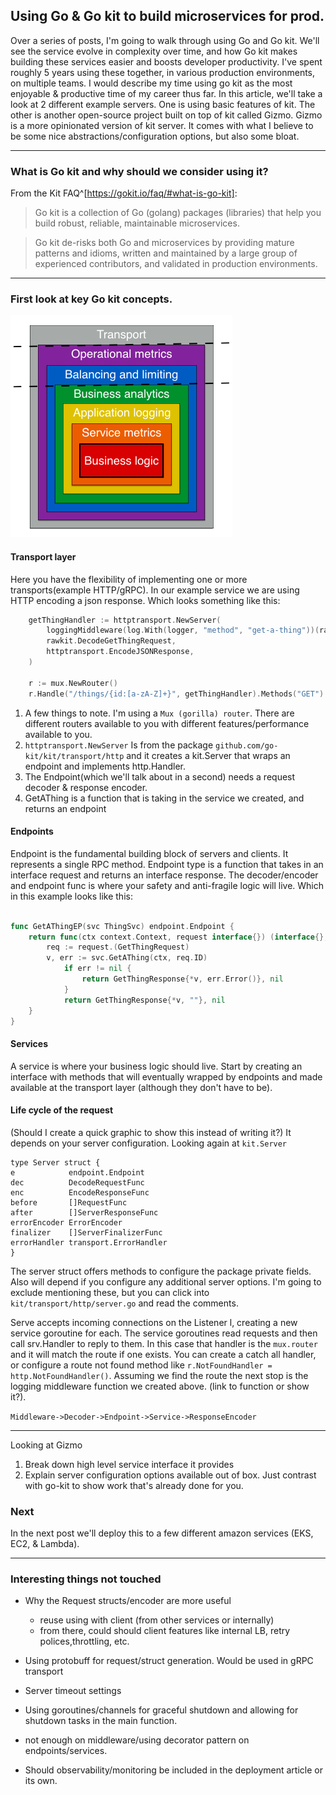 ## Using Go & Go kit to build microservices for prod.


Over a series of posts, I'm going to walk through using Go and Go kit. We'll see the service evolve in complexity over time, 
and how Go kit makes building these services easier and boosts developer productivity.  I've spent roughly 5 years using 
these together, in various production environments, on multiple teams. I would describe my time using go kit as the most 
enjoyable & productive time of my career thus far. In this article, we'll take a look at 2 different example servers. 
One is using basic features of kit. The other is another open-source project built on top of kit called Gizmo. 
Gizmo is a more opinionated version of kit server. It comes with what I believe to be some nice abstractions/configuration 
options, but also some bloat.

---
### What is Go kit and why should we consider using it?
From the Kit FAQ^[https://gokit.io/faq/#what-is-go-kit]:
> Go kit is a collection of Go (golang) packages (libraries) that help you build robust, reliable, maintainable microservices.

>Go kit de-risks both Go and microservices by providing mature patterns and idioms, written and maintained by a large
group of experienced contributors, and validated in production environments.

---
### First look at key Go kit concepts.
![](onion.png)

#### Transport layer
Here you have the flexibility of implementing one or more transports(example HTTP/gRPC). In our example service we
are using HTTP encoding a json response. Which looks something like this: 


```go
	getThingHandler := httptransport.NewServer(
		loggingMiddleware(log.With(logger, "method", "get-a-thing"))(rawkit.GetAThingEP(svc)),
		rawkit.DecodeGetThingRequest,
		httptransport.EncodeJSONResponse,
	)

	r := mux.NewRouter()
	r.Handle("/things/{id:[a-zA-Z]+}", getThingHandler).Methods("GET")
```
1. A few things to note. I'm using a `Mux (gorilla) router`. There are different routers available to you with different 
features/performance available to you.
2. `httptransport.NewServer` Is from the package `github.com/go-kit/kit/transport/http` and it creates a kit.Server 
that wraps an endpoint and implements http.Handler.
3. The Endpoint(which we'll talk about in a second) needs a request decoder & response encoder.
4. GetAThing is a function that is taking in the service we created, and returns an endpoint

#### Endpoints
Endpoint is the fundamental building block of servers and clients. It represents a single RPC method.
Endpoint type is a function that takes in an interface request and returns an interface response. The decoder/encoder
and endpoint func is where your safety and anti-fragile logic will live. 
Which in this example looks like this:
```go

func GetAThingEP(svc ThingSvc) endpoint.Endpoint {
    return func(ctx context.Context, request interface{}) (interface{}, error) {
        req := request.(GetThingRequest)
        v, err := svc.GetAThing(ctx, req.ID)
            if err != nil {
                return GetThingResponse{*v, err.Error()}, nil
            }
            return GetThingResponse{*v, ""}, nil
    }
}
```

#### Services
A service is where your business logic should live. Start by creating an interface with methods that will eventually
wrapped by endpoints and made available at the transport layer (although they don't have to be).

#### Life cycle of the request
(Should I create a quick graphic to show this instead of writing it?)
It depends on your server configuration. Looking again at `kit.Server`

```
type Server struct {
e            endpoint.Endpoint
dec          DecodeRequestFunc
enc          EncodeResponseFunc
before       []RequestFunc
after        []ServerResponseFunc
errorEncoder ErrorEncoder
finalizer    []ServerFinalizerFunc
errorHandler transport.ErrorHandler
}

```
The server struct offers methods to configure the package private fields. Also will depend if you configure any
additional server options. I'm going to exclude mentioning these, but you can click into `kit/transport/http/server.go`
and read the comments.

Serve accepts incoming connections on the Listener l, creating a new service goroutine for each. The service goroutines
read requests and then call srv.Handler to reply to them. In this case that handler is the `mux.router` and it will
match the route if one exists. You can create a catch all handler, or configure a route not found method
like `r.NotFoundHandler = http.NotFoundHandler()`. Assuming we find the route the next stop is the logging middleware
function we created above. (link to function or show it?).

`Middleware->Decoder->Endpoint->Service->ResponseEncoder`






----
Looking at Gizmo

1) Break down high level service interface it provides
2) Explain server configuration options available out of box.
Just contrast with go-kit to show work that's already done for you.





### Next
In the next post we'll deploy this to a few different amazon services (EKS, EC2, & Lambda).


----
### Interesting things not touched
* Why the Request structs/encoder are more useful
    * reuse using with client (from other services or internally)
    * from there, could should client features like internal LB, retry polices,throttling, etc.
* Using protobuff for request/struct generation. Would be used in gRPC transport
* Server timeout settings
* Using goroutines/channels for graceful shutdown and allowing for shutdown tasks in the main function.
* not enough on middleware/using decorator pattern on endpoints/services.


* Should observability/monitoring be included in the deployment article or its own.